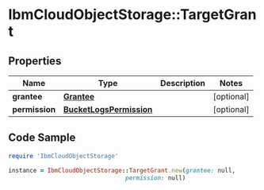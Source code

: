 # IbmCloudObjectStorage::TargetGrant

## Properties

Name | Type | Description | Notes
------------ | ------------- | ------------- | -------------
**grantee** | [**Grantee**](Grantee.md) |  | [optional] 
**permission** | [**BucketLogsPermission**](BucketLogsPermission.md) |  | [optional] 

## Code Sample

```ruby
require 'IbmCloudObjectStorage'

instance = IbmCloudObjectStorage::TargetGrant.new(grantee: null,
                                 permission: null)
```


